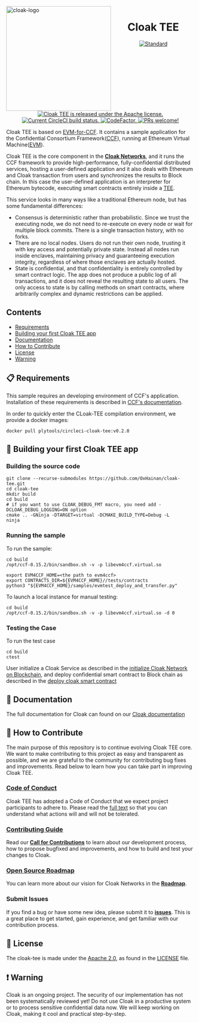 <img  width="280" src="https://oxhainan-cloak-docs.readthedocs-hosted.com/en/latest/_static/logo.png" alt="cloak-logo" align="left">

<h1 align="center">
    <a>
    Cloak TEE
  </a>
</h1>

<p align="center">
  <a href="https://en.wikipedia.org/wiki/C%2B%2B#Standardization">
    <img src="https://img.shields.io/badge/c%2B%2B-11/14/17/20-blue.svg" alt="Standard" />
  </a>
  <a href="https://github.com/OxHainan/cloak-tee/blob/cloak/LICENSE">
    <img src="https://img.shields.io/badge/license-Apache%202-blue" alt="Cloak TEE is released under the Apache license." />
  </a>
  <a href="https://circleci.com/gh/OxHainan/cloak-tee">
    <img src="https://circleci.com/gh/OxHainan/cloak-tee/tree/cloak.svg?style=shield" alt="Current CircleCI build status." />
  </a>
  <a href="https://www.codefactor.io/repository/github/oxhainan/cloak-tee">
    <img src="https://www.codefactor.io/repository/github/oxhainan/cloak-tee/badge" alt="CodeFactor." />
  </a>
  <a href="https://oxhainan-cloak-docs.readthedocs-hosted.com/en/latest/started/contribute.html">
    <img src="https://img.shields.io/badge/PRs-welcome-brightgreen.svg" alt="PRs welcome!" />
  </a>
</p>

Cloak TEE is based on [EVM-for-CCF][evm-for-ccf]. It contains a sample application for the Confidential Consortium Framework([CCF][ccf]), running at Ethereum Virtual Machine([EVM][evm]).

[evm-for-ccf]: https://github.com/microsoft/EVM-for-CCF
[ccf]: https://github.com/Microsoft/CCF
[evm]: https://github.com/Microsoft/eEVM/

Cloak TEE is the core component in the [**Cloak Networks**][cloak-networks], and it runs the CCF framework to provide high-performance, fully-confidential distributed services, hosting a user-defined application and it also deals with Ethereum and Cloak transaction from users and synchronizes the results to Block chain. 
In this case the user-defined application is an interpreter for Ethereum bytecode, executing smart contracts entirely inside a [TEE][tee].

This service looks in many ways like a traditional Ethereum node, but has some fundamental differences:
- Consensus is deterministic rather than probabilistic. Since we trust the executing node, we do not need to re-execute on every node or wait for multiple block commits. There is a single transaction history, with no forks.
- There are no local nodes. Users do not run their own node, trusting it with key access and potentially private state. Instead all nodes run inside enclaves, maintaining privacy and guaranteeing execution integrity, regardless of where those enclaves are actually hosted.
- State is confidential, and that confidentiality is entirely controlled by smart contract logic. The app does not produce a public log of all transactions, and it does not reveal the resulting state to all users. The only access to state is by calling methods on smart contracts, where arbitrarily complex and dynamic restrictions can be applied.

[cloak-networks]: https://oxhainan-cloak-docs.readthedocs-hosted.com/en/latest/tee-blockchain-architecture/cloak-network.html#cloak-network
[tee]: https://en.wikipedia.org/wiki/Trusted_execution_environment

## Contents

- [Requirements](#-requirements)
- [Building your first Cloak TEE app](#-building-your-first-cloak-tee-app)
- [Documentation](#-documentation)
- [How to Contribute](#-how-to-contribute)
- [License](#-license)
- [Warning](#-warning)

## 📋 Requirements

This sample requires an developing environment of CCF's application. Installation of these requirements is described in [CCF's documentation](https://microsoft.github.io/CCF/ccf-0.15.2/quickstart/build_setup.html).

In order to quickly enter the CLoak-TEE compilation environment, we provide a docker images:

```
docker pull plytools/circleci-cloak-tee:v0.2.0
```

## 🎉 Building your first Cloak TEE app

### Building the source code

```
git clone --recurse-submodules https://github.com/OxHainan/cloak-tee.git
cd cloak-tee
mkdir build
cd build
# if you want to use CLOAK_DEBUG_FMT macro, you need add -DCLOAK_DEBUG_LOGGING=ON option
cmake .. -GNinja -DTARGET=virtual -DCMAKE_BUILD_TYPE=Debug -L
ninja
```

### Running the sample

To run the sample:

```
cd build
/opt/ccf-0.15.2/bin/sandbox.sh -v -p libevm4ccf.virtual.so

export EVM4CCF_HOME=<the path to evm4ccf>
export CONTRACTS_DIR=${EVM4CCF_HOME}//tests/contracts
python3 "${EVM4CCF_HOME}/samples/evmtest_deploy_and_transfer.py"
```

To launch a local instance for manual testing:

```
cd build
/opt/ccf-0.15.2/bin/sandbox.sh -v -p libevm4ccf.virtual.so -d 0
```

### Testing the Case

To run the test case

```
cd build
ctest
```

User initialize a Cloak Service as described in the [initialize Cloak Network on Blockchain][initialize-cloak-network-on-blockchain], and deploy confidential smart contract to Block chain as described in the [deploy cloak smart contract][deploy-cloak-smart-contract]

[deploy-cloak-smart-contract]: https://oxhainan-cloak-docs.readthedocs-hosted.com/en/latest/deploy-cloak-smart-contract/deploy.html
[initialize-cloak-network-on-blockchain]: https://oxhainan-cloak-docs.readthedocs-hosted.com/en/latest/tee-blockchain-architecture/initialize-cloak-network-on-blockchain.html

## 📖 Documentation

The full documentation for Cloak can found on our [Cloak documentation][cloak-docs]

[cloak-docs]: https://oxhainan-cloak-docs.readthedocs-hosted.com/en/latest/#

## 👏 How to Contribute

The main purpose of this repository is to continue evolving Cloak TEE core. We want to make contributing to this project as easy and transparent as possible, and we are grateful to the community for contributing bug fixes and improvements. 
Read below to learn how you can take part in improving Cloak TEE.

### [Code of Conduct][code]

Cloak TEE has adopted a Code of Conduct that we expect project participants to adhere to.
Please read the [full text][code] so that you can understand what actions will and will not be tolerated.

[code]: https://oxhainan-cloak-docs.readthedocs-hosted.com/en/latest/started/contribute.html#documentation-style-guide

### [Contributing Guide][contribute]

Read our [**Call for Contributions**][contribute] to learn about our development process, how to propose bugfixed and improvements, and how to build and test your changes to Cloak.

[contribute]: https://oxhainan-cloak-docs.readthedocs-hosted.com/en/latest/started/contribute.html#all-contributions-counts

### [Open Source Roadmap][roadmap]

You can learn more about our vision for Cloak Networks in the [**Roadmap**][roadmap].

[roadmap]: https://oxhainan-cloak-docs.readthedocs-hosted.com/en/latest/roadmap/index.html#roadmap

### Submit Issues

If you find a bug or have some new idea, please submit it to [**issues**][issues]. This is a great place to get started, gain experience,
and get familiar with our contribution process.

[issues]: https://github.com/OxHainan/cloak-tee/issues

## 📄 License

The cloak-tee is made under the [Apache 2.0][al], as found in the [LICENSE][l] file.

[al]: http://www.apache.org/licenses/LICENSE-2.0
[l]: https://github.com/OxHainan/cloak-tee/blob/cloak/LICENSE

## ❗️ Warning

Cloak is an ongoing project. The security of our implementation has not been systematically reviewed yet! Do not use Cloak in a productive system or to process sensitive confidential data now. We will keep working on Cloak, making it cool and practical step-by-step. 

